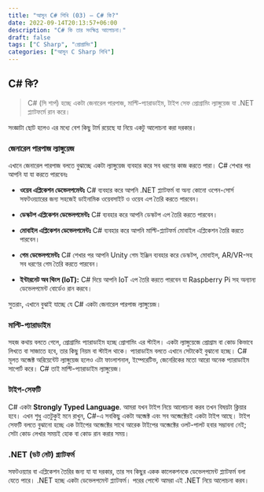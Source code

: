 ```yaml
---
title: "আসুন C# শিখি (03) — C# কি?"
date: 2022-09-14T20:13:57+06:00
description: "C# কি তার সংক্ষিপ্ত আলোচনা।"
draft: false
tags: ["C Sharp", "প্রোগ্রামিং"]
categories: ["আসুন C Sharp শিখি"]
---
```


## C# কি?

> C# (সি শার্প) হচ্ছে একটা জেনারেল পারপাজ, মাল্টি-প্যারাডাইম, টাইপ সেফ প্রোগ্রামিং ল্যাঙ্গুয়েজ যা .NET প্ল্যাটফর্মে রান করে।

সংজ্ঞাটা ছোট হলেও এর মধ্যে বেশ কিছু টার্ম রয়েছে যা নিয়ে একটু আলোচনা করা দরকার।

### জেনারেল পারপাজ ল্যাঙ্গুয়েজ

এখানে জেনারেল পারপাজ বলতে বুঝাচ্ছে একটা ল্যাঙ্গুয়েজ ব্যবহার করে সব ধরণের কাজ করতে পারা। C# শেখার পর আপনি যা যা করতে পারবেনঃ
 
  - **ওয়েব এপ্লিকেশন ডেভেলপমেন্টঃ** C# ব্যবহার করে আপনি .NET প্ল্যাটফর্ম বা অন্য কোনো ওপেন-সোর্স সফটওয়্যারের জন্য সহজেই ডাইনামিক ওয়েবসাইট ও ওয়েব এপ তৈরি করতে পারবেন।
 
  - **ডেস্কটপ এপ্লিকেশন ডেভেলপমেন্টঃ** C# ব্যবহার করে আপনি ডেস্কটপ এপ তৈরি করতে পারবেন।
  
  - **মোবাইল এপ্লিকেশন ডেভেলপমেন্টঃ** C# ব্যবহার করে আপনি মাল্টি-প্ল্যাটফর্ম মোবাইল এপ্লিকেশন তৈরি করতে পারবেন।
  
  - **গেম ডেভেলপমেন্টঃ** C# শেখার পর আপনি Unity গেম ইঞ্জিন ব্যবহার করে ডেস্কটপ, মোবাইল, AR/VR-সহ সব ধরণের গেম তৈরি করতে পারবেন।
  
  - **ইন্টারনেট অব থিংস (IoT):** C# দিয়ে আপনি IoT এপ তৈরি করতে পারবেন যা Raspberry Pi সহ অন্যান্য ডেভেলপমেন্ট বোর্ডেও রান করবে।
  
সুতরাং, এখানে বুঝাই যাচ্ছে যে C# একটা জেনারেল পারপাজ ল্যাঙ্গুয়েজ।

### মাল্টি-প্যারাডাইম

সহজ কথায় বলতে গেলে, প্রোগ্রামিং প্যারাডাইম হচ্ছে প্রোগামিং এর স্টাইল। একটা ল্যাঙ্গুয়েজে প্রোগ্রাম বা কোড কিভাবে লিখতে বা সাজাতে হবে, তার কিছু নিয়ম বা স্টাইল থাকে। প্যারাডাইম বলতে এখানে সেটাকেই বুঝানো হচ্ছে। C# মূলত অব্জেক্ট অরিয়েন্টেট ল্যাঙ্গুয়েজ হলেও এটা ফাংলাশনাল, ইম্পেরেটিভ, জেনেরিকের মতো আরো অনেক প্যারাডাইম সাপোর্ট করে। C# তাই মাল্টি-প্যারাডাইম ল্যাঙ্গুয়েজ।

### টাইপ-সেফটি

C# একটা **Strongly Typed Language**. আমরা যখন টাইপ নিয়ে আলোচনা করব তখন বিষয়টা ক্লিয়ার হবে। এখন শুধু এতটুকুই মনে রাখুন, C#-এ সবকিছু একটা অব্জেক্ট এবং সব অব্জেক্টেরই একটা টাইপ আছে। টাইপ সেফটি বলতে বুঝানো হচ্ছে এক টাইপের অব্জেক্টের সাথে আরেক টাইপের অব্জেক্টের ওলট-পালট হবার সম্ভাবনা নেই; সেটা কোড লেখার সময়ই হোক বা কোড রান করার সময়।

### .NET (ডট নেট) প্ল্যাটফর্ম

সফটওয়্যার বা এপ্লিকেশন তৈরির জন্য যা যা দরকার, তার সব কিছুর একক কালেকশনকে ডেভেলপমেন্ট প্ল্যাটফর্ম বলা যেতে পারে। .NET হচ্ছে একটা ডেভেলপমেন্ট প্ল্যাটফর্ম। পরের পোস্টে আমরা এই .NET নিয়ে আলোচনা করব।

